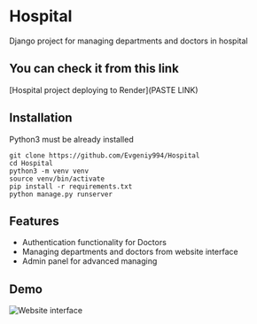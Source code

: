 # Hospital

Django project for managing departments and doctors in hospital

## You can check it from this link

[Hospital project deploying to Render](PASTE LINK)

## Installation

Python3 must be already installed

```shell
git clone https://github.com/Evgeniy994/Hospital
cd Hospital
python3 -m venv venv
source venv/bin/activate
pip install -r requirements.txt
python manage.py runserver
```

## Features

* Authentication functionality for Doctors
* Managing departments and doctors from website interface
* Admin panel for advanced managing

## Demo

![Website interface](demo.png)